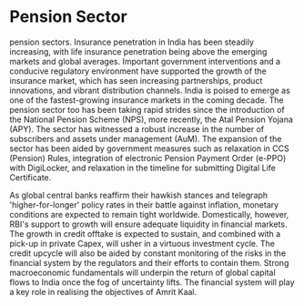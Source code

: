 # Pension Sector

pension sectors. Insurance penetration in India has been steadily increasing, with life insurance penetration being above the emerging markets and global averages. Important  government  interventions  and  a  conducive  regulatory  environment  have supported the growth of the insurance market, which has seen increasing partnerships, product innovations, and vibrant distribution channels. India is poised to emerge as one of the fastest-growing insurance markets in the coming decade. The pension sector too has been taking rapid strides since the introduction of the National Pension Scheme (NPS), more recently, the Atal Pension Yojana (APY). The sector has witnessed a robust increase in  the  number  of  subscribers  and  assets  under  management  (AuM).  The  expansion of the sector has been aided by government measures such as relaxation in CCS (Pension) Rules, integration of electronic Pension Payment Order (e-PPO) with DigiLocker, and relaxation in the timeline for submitting Digital Life Certificate.

As global central banks reaffirm their hawkish stances and telegraph 'higher-for-longer' policy rates in their battle against inflation, monetary conditions are expected to remain tight worldwide. Domestically, however, RBI's support to growth will ensure adequate liquidity  in  financial  markets.  The  growth in credit offtake is expected to sustain, and combined with a pick-up in private Capex, will usher in a virtuous investment cycle. The credit upcycle will also be aided by constant monitoring of the risks in the financial system by the regulators and their efforts to contain them. Strong macroeconomic fundamentals will underpin the return of global capital flows to India once the fog of uncertainty lifts. The financial system will play a key role in realising the objectives of Amrit Kaal.

##